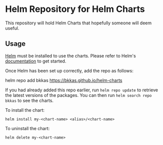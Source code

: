 # Helm Repository for Helm Charts

This repository will hold Helm Charts that hopefully someone will deem useful. 

## Usage

[Helm](https://helm.sh) must be installed to use the charts.  Please refer to
Helm's [documentation](https://helm.sh/docs) to get started.

Once Helm has been set up correctly, add the repo as follows:

  helm repo add bkkas https://bkkas.github.io/helm-charts

If you had already added this repo earlier, run `helm repo update` to retrieve
the latest versions of the packages.  You can then run `helm search repo
bkkas` to see the charts.

To install the <chart-name> chart:

    helm install my-<chart-name> <alias>/<chart-name>

To uninstall the chart:

    helm delete my-<chart-name>

